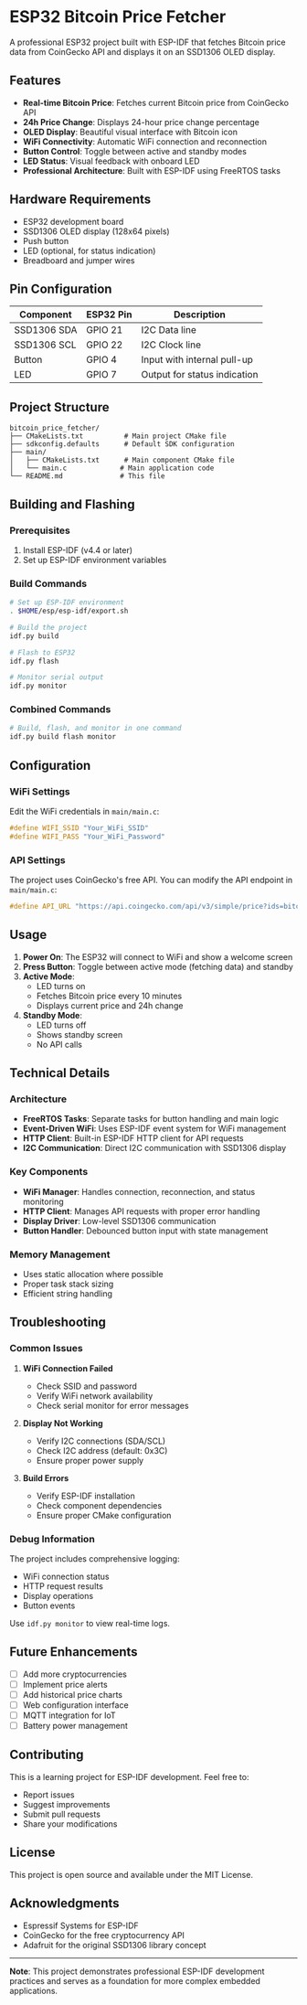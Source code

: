 # ESP32 Bitcoin Price Fetcher

A professional ESP32 project built with ESP-IDF that fetches Bitcoin price data from CoinGecko API and displays it on an SSD1306 OLED display.

## Features

- **Real-time Bitcoin Price**: Fetches current Bitcoin price from CoinGecko API
- **24h Price Change**: Displays 24-hour price change percentage
- **OLED Display**: Beautiful visual interface with Bitcoin icon
- **WiFi Connectivity**: Automatic WiFi connection and reconnection
- **Button Control**: Toggle between active and standby modes
- **LED Status**: Visual feedback with onboard LED
- **Professional Architecture**: Built with ESP-IDF using FreeRTOS tasks

## Hardware Requirements

- ESP32 development board
- SSD1306 OLED display (128x64 pixels)
- Push button
- LED (optional, for status indication)
- Breadboard and jumper wires

## Pin Configuration

| Component | ESP32 Pin | Description |
|-----------|-----------|-------------|
| SSD1306 SDA | GPIO 21 | I2C Data line |
| SSD1306 SCL | GPIO 22 | I2C Clock line |
| Button | GPIO 4 | Input with internal pull-up |
| LED | GPIO 7 | Output for status indication |

## Project Structure

```
bitcoin_price_fetcher/
├── CMakeLists.txt          # Main project CMake file
├── sdkconfig.defaults      # Default SDK configuration
├── main/
│   ├── CMakeLists.txt      # Main component CMake file
│   └── main.c             # Main application code
└── README.md              # This file
```

## Building and Flashing

### Prerequisites

1. Install ESP-IDF (v4.4 or later)
2. Set up ESP-IDF environment variables

### Build Commands

```bash
# Set up ESP-IDF environment
. $HOME/esp/esp-idf/export.sh

# Build the project
idf.py build

# Flash to ESP32
idf.py flash

# Monitor serial output
idf.py monitor
```

### Combined Commands

```bash
# Build, flash, and monitor in one command
idf.py build flash monitor
```

## Configuration

### WiFi Settings

Edit the WiFi credentials in `main/main.c`:

```c
#define WIFI_SSID "Your_WiFi_SSID"
#define WIFI_PASS "Your_WiFi_Password"
```

### API Settings

The project uses CoinGecko's free API. You can modify the API endpoint in `main/main.c`:

```c
#define API_URL "https://api.coingecko.com/api/v3/simple/price?ids=bitcoin&vs_currencies=usd&include_24hr_change=true"
```

## Usage

1. **Power On**: The ESP32 will connect to WiFi and show a welcome screen
2. **Press Button**: Toggle between active mode (fetching data) and standby
3. **Active Mode**: 
   - LED turns on
   - Fetches Bitcoin price every 10 minutes
   - Displays current price and 24h change
4. **Standby Mode**: 
   - LED turns off
   - Shows standby screen
   - No API calls

## Technical Details

### Architecture

- **FreeRTOS Tasks**: Separate tasks for button handling and main logic
- **Event-Driven WiFi**: Uses ESP-IDF event system for WiFi management
- **HTTP Client**: Built-in ESP-IDF HTTP client for API requests
- **I2C Communication**: Direct I2C communication with SSD1306 display

### Key Components

- **WiFi Manager**: Handles connection, reconnection, and status monitoring
- **HTTP Client**: Manages API requests with proper error handling
- **Display Driver**: Low-level SSD1306 communication
- **Button Handler**: Debounced button input with state management

### Memory Management

- Uses static allocation where possible
- Proper task stack sizing
- Efficient string handling

## Troubleshooting

### Common Issues

1. **WiFi Connection Failed**
   - Check SSID and password
   - Verify WiFi network availability
   - Check serial monitor for error messages

2. **Display Not Working**
   - Verify I2C connections (SDA/SCL)
   - Check I2C address (default: 0x3C)
   - Ensure proper power supply

3. **Build Errors**
   - Verify ESP-IDF installation
   - Check component dependencies
   - Ensure proper CMake configuration

### Debug Information

The project includes comprehensive logging:
- WiFi connection status
- HTTP request results
- Display operations
- Button events

Use `idf.py monitor` to view real-time logs.

## Future Enhancements

- [ ] Add more cryptocurrencies
- [ ] Implement price alerts
- [ ] Add historical price charts
- [ ] Web configuration interface
- [ ] MQTT integration for IoT
- [ ] Battery power management

## Contributing

This is a learning project for ESP-IDF development. Feel free to:
- Report issues
- Suggest improvements
- Submit pull requests
- Share your modifications

## License

This project is open source and available under the MIT License.

## Acknowledgments

- Espressif Systems for ESP-IDF
- CoinGecko for the free cryptocurrency API
- Adafruit for the original SSD1306 library concept

---

**Note**: This project demonstrates professional ESP-IDF development practices and serves as a foundation for more complex embedded applications. 